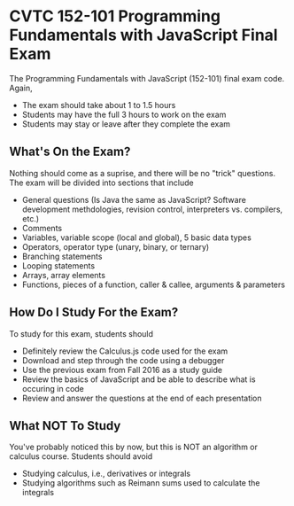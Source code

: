 # CVTC 152-101 Programming Fundamentals with JavaScript Final Exam
The Programming Fundamentals with JavaScript (152-101) final exam code.  Again,
* The exam should take about 1 to 1.5 hours
* Students may have the full 3 hours to work on the exam
* Students may stay or leave after they complete the exam

## What's On the Exam?
Nothing should come as a suprise, and there will be no "trick" questions.  The exam will be divided into sections that include
* General questions (Is Java the same as JavaScript?  Software development methdologies, revision control, interpreters vs. compilers, etc.)
* Comments
* Variables, variable scope (local and global), 5 basic data types
* Operators, operator type (unary, binary, or ternary)
* Branching statements
* Looping statements
* Arrays, array elements
* Functions, pieces of a function, caller & callee, arguments & parameters

## How Do I Study For the Exam?
To study for this exam, students should
* Definitely review the Calculus.js code used for the exam
* Download and step through the code using a debugger
* Use the previous exam from Fall 2016 as a study guide
* Review the basics of JavaScript and be able to describe what is occuring in code
* Review and answer the questions at the end of each presentation

## What NOT To Study
You've probably noticed this by now, but this is NOT an algorithm or calculus course.  Students should avoid
* Studying calculus, i.e., derivatives or integrals
* Studying algorithms such as Reimann sums used to calculate the integrals
